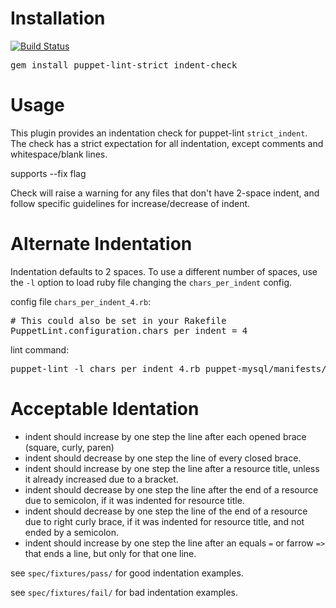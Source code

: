 Installation
===

[![Build Status](https://travis-ci.org/relud/puppet-lint-strict_indent-check.svg?branch=master)](https://travis-ci.org/relud/puppet-lint-strict_indent-check)

<pre>
gem install puppet-lint-strict_indent-check
</pre>

Usage
===

This plugin provides an indentation check for puppet-lint `strict_indent`. The check has a strict expectation for all indentation, except comments and whitespace/blank lines.

supports --fix flag

Check will raise a warning for any files that don't have 2-space indent, and follow specific guidelines for increase/decrease of indent.

Alternate Indentation
===

Indentation defaults to 2 spaces. To use a different number of spaces, use the `-l` option to load ruby file changing the `chars_per_indent` config.

config file `chars_per_indent_4.rb`:
<pre>
# This could also be set in your Rakefile
PuppetLint.configuration.chars_per_indent = 4
</pre>

lint command:
<pre>
puppet-lint -l chars_per_indent_4.rb puppet-mysql/manifests/init.pp
</pre>

Acceptable Identation
===

* indent should increase by one step the line after each opened brace (square, curly, paren)
* indent should decrease by one step the line of every closed brace.
* indent should increase by one step the line after a resource title, unless it already increased due to a bracket.
* indent should decrease by one step the line after the end of a resource due to semicolon, if it was indented for resource title.
* indent should decrease by one step the line of the end of a resource due to right curly brace, if it was indented for resource title, and not ended by a semicolon.
* indent should increase by one step the line after an equals `=` or farrow `=>` that ends a line, but only for that one line.

see `spec/fixtures/pass/` for good indentation examples.

see `spec/fixtures/fail/` for bad indentation examples.
